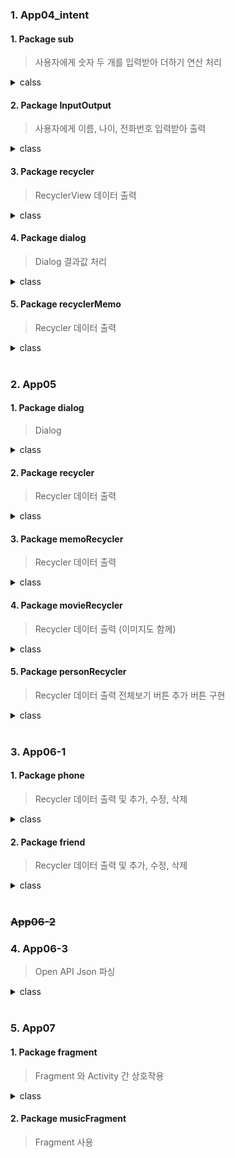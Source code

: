 ### 1. App04_intent
#### 1. Package sub
  > 사용자에게 숫자 두 개를 입력받아 더하기 연산 처리
<details>
  <summary>calss</summary>

  + ##### <mark>MainActivity</mark>
    > 사용자 입력 받아 MainAcitivitySub 에 숫자 전달

  + ##### <mark>MainActivitySub</mark>
    > 두 숫자 합계 계산하여 결과값 전달
</details>


#### 2. Package InputOutput
  > 사용자에게 이름, 나이, 전화번호 입력받아 출력
<details>
  <summary>class</summary>

  + ##### <mark>MainActivity2</mark>
    > 사용자 입력 및 출력 다른 액티비티에서 처리

  + ##### <mark>MainActivity2_Input</mark>
    > 이름, 나이, 전화번호 입력받아 MainActivity2 로 반환

  + #### <mark>MainActivity2_Out</mark>
    > MainActivity2 에서 전달받은 이름, 나이, 전화번호 데이터 출력
</details>


#### 3. Package recycler
  > RecyclerView 데이터 출력
<details>
  <summary>class</summary>

  + ##### <mark>MainActivity2_recycler</mark>
    > RecyclerView 의 데이터 출력을 Adapter class 에서 구현
    
  + ##### <mark>MyAdapter</mark>
    > 단순 문자열 리스트를 RecyclerView 에 표시하는 Adapter class
</details>


#### 4. Package dialog
  > Dialog 결과값 처리
<details>
  <summary>class</summary>

  + ##### <mark>MainActivity3</mark>
    > Dialog, CustomDialog 출력 및 사용자 선택 결과값 처리
</details>


#### 5. Package recyclerMemo
  > Recycler 데이터 출력
<details>
  <summary>class</summary>

  + ##### <mark>MainActivity3_memo</mark>
    > RecyclerView 의 데이터를 Adapter class 에서 구현
  + ##### <mark>memo</mark>
    > no, title, timestamp 저장하는 data class
  + ##### <mark>CustomAdapter</mark>
    > 단순 문자열 리스트를 RecyclerView 에 표시하는 Adapter class
    > RecyclerView 데이터 선택 시, Toast 로 출력
</details>

<br>

### 2. App05
#### 1. Package dialog
  > Dialog
<details>
  <summary>class</summary>

  + ##### <mark>MainActivity</mark>
    > Dialog, CustomDialog 출력 및 사용자 선택 결과값 처리
</details>

#### 2. Package recycler
  > Recycler 데이터 출력
<details>
  <summary>class</summary>

  + ##### <mark>MainActivity2_recycler</mark>
    > RecyclerView 의 데이터를 Adapter class 에서 구현
  + ##### <mark>MyAdapter</mark>
    > 단순 문자열 리스트를 RecyclerView 에 표시하는 Adapter class
</details>

#### 3. Package memoRecycler
  > Recycler 데이터 출력
<details>
  <summary>class</summary>

  + ##### <mark>MainActivity3_memo</mark>
    > RecyclerView 의 데이터를 Adapter class 에서 구현
  + ##### <mark>memo</mark>
    > no, title, timestamp 저장하는 data class
  + ##### <mark>CustomAdapter</mark>
    > 단순 문자열 리스트를 RecyclerView 에 표시하는 Adapter class
    > RecyclerView 데이터 선택 시, Toast 로 출력
      >> itemView.setOnClickListener 와 binding.root.setOnLongClickListener 로 구현
</details>

#### 4. Package movieRecycler
  > Recycler 데이터 출력 (이미지도 함께)
<details>
  <summary>class</summary>

  + ##### <mark>MainActivity4_movie</mark>
    > RecyclerView 의 데이터를 Adapter class 에서 구현
  + ##### <mark>MovieItem</mark>
    > posterId, title 저장하는 data class
  + ##### <mark>MovieAdapter</mark>
    > 문자열과 이미지 리스트를 RecyclerView 에 표시하는 Adapter class
    > onBindViewHolder 함수를 MovieHolder 의 fun getItem 함수로 구현
</details>

#### 5. Package personRecycler
  > Recycler 데이터 출력 전체보기 버튼 추가 버튼 구현
<details>
  <summary>class</summary>

  + ##### <mark>MainActivity5_person</mark>
    > RecyclerView 의 데이터를 Adapter class 에서 구현
    > 추가 버튼 클릭 시 Dialog 생성
  + ##### <mark>Person5</mark>
    > name, phone 저장하는 data class
  + ##### <mark>PersonAdapter</mark>
    > 단순 문자열 리스트를 RecyclerView 에 표시하는 Adapter class
    > RecyclerView 데이터 Click -> Toast 출력
    > RecyclerView 데이터 Long Click -> 삭제
</details>

<br>

### 3. App06-1
#### 1. Package phone
  > Recycler 데이터 출력 및 추가, 수정, 삭제
<details>
  <summary>class</summary>

  + ##### <mark>MainActivity</mark>
    > RecyclerView 의 데이터를 Adapter class 에서 구현
  + ##### <mark>Phone</mark>
    > name, tel 저장하는 data class
  + ##### <mark>PhoneAdapter</mark>
    > MainActivity 의 RecyclerView 에 Phone 목록 표시하는 Adapter class
    + addItem(아이템 추가)
      > 'phoneList' 데이터 추가
    + updateItem(아이템 수정)
      > 'phoneList' 특정 데이터 수정
    + deleteItem(아이템 삭제)
      > 'phoneList' 특정 데이터 삭제
    + OnItemClickLister Interface
      > RecyclerView 아이템 클릭 시 해당 위치 처리하도록 인터페이스 정의
    + itemView.setOnClickListener
      > RecyclerView 아이템 클릭 시 onItemClick 메서드 호출
</details>

#### 2. Package friend
  > Recycler 데이터 출력 및 추가, 수정, 삭제
<details>
  <summary>class</summary>

  + ##### <mark>MainActivity2</mark>
    > RecyclerView 의 데이터 추가, 수정, 삭제를 MainActivity2 에서 구현
  + ##### <mark>Friend</mark>
    > resourceId, name, msg 저장하는 data class
  + ##### <mark>FriendAdapter</mark>
    > MainActivity2 의 RecyclerView 에 Phone 목록 표시하는 Adapter class
    + OnItemClickLister Interface
      > RecyclerView 아이템 클릭 시 해당 위치 처리하도록 인터페이스 정의
    + itemView.setOnClickListener
      > RecyclerView 아이템 클릭 시 onItemClick 메서드 호출
</details>

<br>

### ~~App06-2~~
### 4. App06-3
  > Open API Json 파싱
<details>
  <summary>class</summary>

  + ##### <mark>MainActivity</mark>
    > Retrofit 통해 Open API 호출하여 RecyclerView 에 출력
    > Photo, Post, Comment 버튼 이벤트
  + ##### <mark>JsonClient</mark>
    > Retrofit 인스턴스 생성
    > Retrofit 라이브러리 사용하여 Http 요청 처리
  + ##### <mark>JsonInterface</mark>
    > API 호출 정의
    > 'photos' 'posts' 'commets' 엔드포인트에 대한 GET 요청
  + ##### <mark>Photo / Post / Comment</mark>
    > Photo : albumId, id, title, url, thumbnailUrl 저장하는 data class
    > Post : userId, id, title, body 저장하는 data class
    > Comment : postId, id, name, email, body 저장하는 data class
  + ##### <mark>PhotoAdapter / PostAdapter / CommentAdapter</mark>
    > MainActivity 의 RecyclerView 에 각각 phone / post / comment 데이터 표시하는 Adapter class
</details>

<br>

### 5. App07
#### 1. Package fragment
  > Fragment 와 Activity 간 상호작용
<details>
  <summary>class</summary>

  + ##### <mark>MainActivity</mark>
    > setFragment() 메서드 사용하여 ListFragment 생성 및 설정
    > 버튼 클릭에 따른 Fragment 전환
</details>

#### 2. Package musicFragment
  > Fragment 사용
